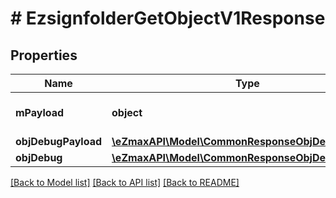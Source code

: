 # # EzsignfolderGetObjectV1Response

## Properties

Name | Type | Description | Notes
------------ | ------------- | ------------- | -------------
**mPayload** | **object** | Payload for the /1/object/ezsignfolder/getObject API Request | 
**objDebugPayload** | [**\eZmaxAPI\Model\CommonResponseObjDebugPayload**](CommonResponseObjDebugPayload.md) |  | [optional] 
**objDebug** | [**\eZmaxAPI\Model\CommonResponseObjDebug**](CommonResponseObjDebug.md) |  | [optional] 

[[Back to Model list]](../../README.md#documentation-for-models) [[Back to API list]](../../README.md#documentation-for-api-endpoints) [[Back to README]](../../README.md)


